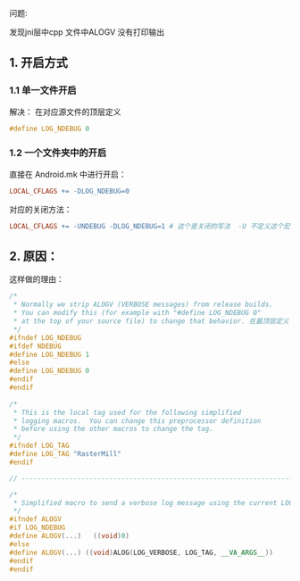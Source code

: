 问题:

发现jni层中cpp 文件中ALOGV 没有打印输出

## 1. 开启方式

### 1.1 单一文件开启

解决： 在对应源文件的顶层定义 

```cpp
#define LOG_NDEBUG 0
```

### 1.2 一个文件夹中的开启

直接在 Android.mk 中进行开启：

```makefile
LOCAL_CFLAGS += -DLOG_NDEBUG=0
```

对应的关闭方法：

```makefile
LOCAL_CFLAGS += -UNDEBUG -DLOG_NDEBUG=1 # 这个是关闭的写法  -U 不定义这个宏 -D 定义这个宏，并赋值为1
```

## 2. 原因：

这样做的理由：

```cpp
/*
 * Normally we strip ALOGV (VERBOSE messages) from release builds.
 * You can modify this (for example with "#define LOG_NDEBUG 0"
 * at the top of your source file) to change that behavior. 在最顶层定义
 */
#ifndef LOG_NDEBUG
#ifdef NDEBUG
#define LOG_NDEBUG 1
#else
#define LOG_NDEBUG 0
#endif
#endif
                                                                                                     
/*
 * This is the local tag used for the following simplified
 * logging macros.  You can change this preprocessor definition
 * before using the other macros to change the tag.
 */
#ifndef LOG_TAG
#define LOG_TAG "RasterMill"
#endif

// ---------------------------------------------------------------------

/*
 * Simplified macro to send a verbose log message using the current LOG_TAG.
 */
#ifndef ALOGV
#if LOG_NDEBUG
#define ALOGV(...)   ((void)0)
#else
#define ALOGV(...) ((void)ALOG(LOG_VERBOSE, LOG_TAG, __VA_ARGS__))
#endif
#endif
```

